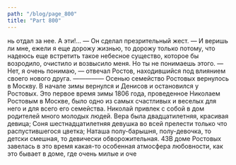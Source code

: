 ```yaml
---
path: "/blog/page_800"
title: "Part 800"
---
```


нь отдал за нее. А эти!... — Он сделал презрительный жест. — И веришь ли мне, ежели я еще дорожу жизнью, то дорожу только потому, что надеюсь еще встретить такое небесное существо, которое бы возродило, очистило и возвысило меня. Но ты не понимаешь этого.
— Нет, я очень понимаю, — отвечал Ростов, находившийся под влиянием своего нового друга.
—————
Осенью семейство Ростовых вернулось в Москву. В начале зимы вернулся и Денисов и остановился у Ростовых. Это первое время зимы 1806 года, проведенное Николаем Ростовым в Москве, было одно из самых счастливых и веселых для него и для всего его семейства. Николай привлек с собой в дом родителей много молодых людей. Вера была двадцатилетняя, красивая девица; Соня шестнадцатилетняя девушка во всей прелести только что распустившегося цветка; Наташа полу-барышня, полу-девочка, то детски смешная, то девически обворожительная.
43В доме Ростовых завелась в это время какая-то особенная атмосфера любовности, как это бывает в доме, где очень милые и оче

